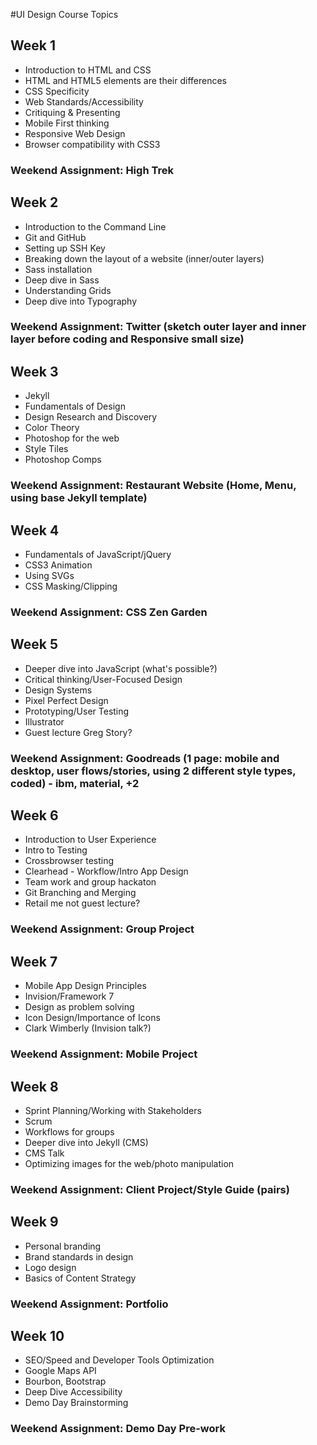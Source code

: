 #UI Design Course Topics

## Week 1 
- Introduction to HTML and CSS
- HTML and HTML5 elements are their differences
- CSS Specificity
- Web Standards/Accessibility
- Critiquing & Presenting
- Mobile First thinking
- Responsive Web Design
- Browser compatibility with CSS3


### Weekend Assignment: High Trek

## Week 2 
- Introduction to the Command Line
- Git and GitHub
- Setting up SSH Key
- Breaking down the layout of a website (inner/outer layers)
- Sass installation
- Deep dive in Sass
- Understanding Grids
- Deep dive into Typography

### Weekend Assignment: Twitter (sketch outer layer and inner layer before coding and Responsive small size)

## Week 3
- Jekyll
- Fundamentals of Design
- Design Research and Discovery
- Color Theory
- Photoshop for the web 
- Style Tiles
- Photoshop Comps

### Weekend Assignment: Restaurant Website (Home, Menu, using base Jekyll template)

## Week 4
- Fundamentals of JavaScript/jQuery
- CSS3 Animation
- Using SVGs
- CSS Masking/Clipping

### Weekend Assignment: CSS Zen Garden 

## Week 5
- Deeper dive into JavaScript (what's possible?)
- Critical thinking/User-Focused Design
- Design Systems
- Pixel Perfect Design
- Prototyping/User Testing
- Illustrator
- Guest lecture Greg Story?

### Weekend Assignment: Goodreads (1 page: mobile and desktop, user flows/stories, using 2 different style types, coded)  - ibm, material, +2 

## Week 6
- Introduction to User Experience
- Intro to Testing
- Crossbrowser testing
- Clearhead - Workflow/Intro App Design
- Team work and group hackaton
- Git Branching and Merging
- Retail me not guest lecture?

### Weekend Assignment: Group Project

## Week 7
- Mobile App Design Principles
- Invision/Framework 7
- Design as problem solving
- Icon Design/Importance of Icons
- Clark Wimberly (Invision talk?)

### Weekend Assignment: Mobile Project

## Week 8
- Sprint Planning/Working with Stakeholders
- Scrum
- Workflows for groups
- Deeper dive into Jekyll (CMS)
- CMS Talk
- Optimizing images for the web/photo manipulation

### Weekend Assignment: Client Project/Style Guide (pairs)

## Week 9
- Personal branding 
- Brand standards in design
- Logo design
- Basics of Content Strategy

### Weekend Assignment: Portfolio

## Week 10
- SEO/Speed and Developer Tools Optimization
- Google Maps API
- Bourbon, Bootstrap 
- Deep Dive Accessibility
- Demo Day Brainstorming

### Weekend Assignment: Demo Day Pre-work



